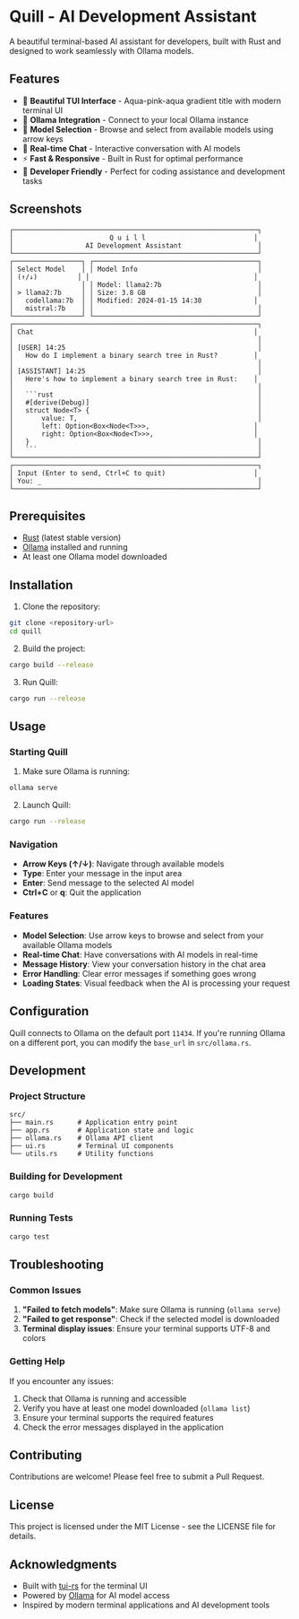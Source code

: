 # Quill - AI Development Assistant

A beautiful terminal-based AI assistant for developers, built with Rust and designed to work seamlessly with Ollama models.

## Features

- 🎨 **Beautiful TUI Interface** - Aqua-pink-aqua gradient title with modern terminal UI
- 🤖 **Ollama Integration** - Connect to your local Ollama instance
- 📝 **Model Selection** - Browse and select from available models using arrow keys
- 💬 **Real-time Chat** - Interactive conversation with AI models
- ⚡ **Fast & Responsive** - Built in Rust for optimal performance
- 🔧 **Developer Friendly** - Perfect for coding assistance and development tasks

## Screenshots

```
┌─────────────────────────────────────────────────────────────┐
│                        Q u i l l                           │
│                  AI Development Assistant                   │
└─────────────────────────────────────────────────────────────┘
┌─────────────────┐ ┌─────────────────────────────────────────┐
│ Select Model    │ │ Model Info                              │
│ (↑/↓)          │ │                                         │
│                 │ │ Model: llama2:7b                        │
│ > llama2:7b     │ │ Size: 3.8 GB                            │
│   codellama:7b  │ │ Modified: 2024-01-15 14:30             │
│   mistral:7b    │ │                                         │
└─────────────────┘ └─────────────────────────────────────────┘
┌─────────────────────────────────────────────────────────────┐
│ Chat                                                       │
│                                                             │
│ [USER] 14:25                                                │
│   How do I implement a binary search tree in Rust?         │
│                                                             │
│ [ASSISTANT] 14:25                                           │
│   Here's how to implement a binary search tree in Rust:    │
│                                                             │
│   ```rust                                                   │
│   #[derive(Debug)]                                          │
│   struct Node<T> {                                          │
│       value: T,                                             │
│       left: Option<Box<Node<T>>>,                          │
│       right: Option<Box<Node<T>>>,                         │
│   }                                                         │
│   ```                                                       │
└─────────────────────────────────────────────────────────────┘
┌─────────────────────────────────────────────────────────────┐
│ Input (Enter to send, Ctrl+C to quit)                      │
│ You: _                                                      │
└─────────────────────────────────────────────────────────────┘
```

## Prerequisites

- [Rust](https://rustup.rs/) (latest stable version)
- [Ollama](https://ollama.ai/) installed and running
- At least one Ollama model downloaded

## Installation

1. Clone the repository:
```bash
git clone <repository-url>
cd quill
```

2. Build the project:
```bash
cargo build --release
```

3. Run Quill:
```bash
cargo run --release
```

## Usage

### Starting Quill

1. Make sure Ollama is running:
```bash
ollama serve
```

2. Launch Quill:
```bash
cargo run --release
```

### Navigation

- **Arrow Keys (↑/↓)**: Navigate through available models
- **Type**: Enter your message in the input area
- **Enter**: Send message to the selected AI model
- **Ctrl+C** or **q**: Quit the application

### Features

- **Model Selection**: Use arrow keys to browse and select from your available Ollama models
- **Real-time Chat**: Have conversations with AI models in real-time
- **Message History**: View your conversation history in the chat area
- **Error Handling**: Clear error messages if something goes wrong
- **Loading States**: Visual feedback when the AI is processing your request

## Configuration

Quill connects to Ollama on the default port `11434`. If you're running Ollama on a different port, you can modify the `base_url` in `src/ollama.rs`.

## Development

### Project Structure

```
src/
├── main.rs      # Application entry point
├── app.rs       # Application state and logic
├── ollama.rs    # Ollama API client
├── ui.rs        # Terminal UI components
└── utils.rs     # Utility functions
```

### Building for Development

```bash
cargo build
```

### Running Tests

```bash
cargo test
```

## Troubleshooting

### Common Issues

1. **"Failed to fetch models"**: Make sure Ollama is running (`ollama serve`)
2. **"Failed to get response"**: Check if the selected model is downloaded
3. **Terminal display issues**: Ensure your terminal supports UTF-8 and colors

### Getting Help

If you encounter any issues:

1. Check that Ollama is running and accessible
2. Verify you have at least one model downloaded (`ollama list`)
3. Ensure your terminal supports the required features
4. Check the error messages displayed in the application

## Contributing

Contributions are welcome! Please feel free to submit a Pull Request.

## License

This project is licensed under the MIT License - see the LICENSE file for details.

## Acknowledgments

- Built with [tui-rs](https://github.com/fdehau/tui-rs) for the terminal UI
- Powered by [Ollama](https://ollama.ai/) for AI model access
- Inspired by modern terminal applications and AI development tools 